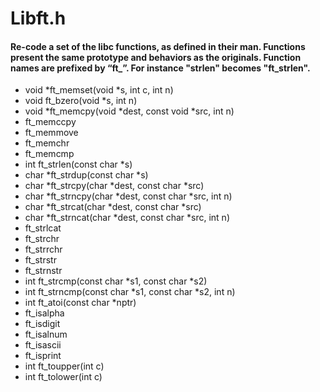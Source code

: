 # Libft.h

#### Re-code a set of the libc functions, as defined in their man. Functions present the same prototype and behaviors as the originals. Function names are prefixed by “ft_”. For instance "strlen" becomes "ft_strlen".

- void	*ft_memset(void *s, int c, int n)
- void	ft_bzero(void *s, int n)
- void	*ft_memcpy(void *dest, const void *src, int n)
- ft_memccpy
- ft_memmove
- ft_memchr
- ft_memcmp
- int	ft_strlen(const char *s)
- char	*ft_strdup(const char *s)
- char	*ft_strcpy(char *dest, const char *src)
- char	*ft_strncpy(char *dest, const char *src, int n)
- char	*ft_strcat(char *dest, const char *src)
- char	*ft_strncat(char *dest, const char *src, int n)
- ft_strlcat
- ft_strchr
- ft_strrchr
- ft_strstr
- ft_strnstr
- int	ft_strcmp(const char *s1, const char *s2)
- int	ft_strncmp(const char *s1, const char *s2, int n)
- int	ft_atoi(const char *nptr)
- ft_isalpha
- ft_isdigit
- ft_isalnum
- ft_isascii
- ft_isprint
- int	ft_toupper(int c)
- int	ft_tolower(int c)
